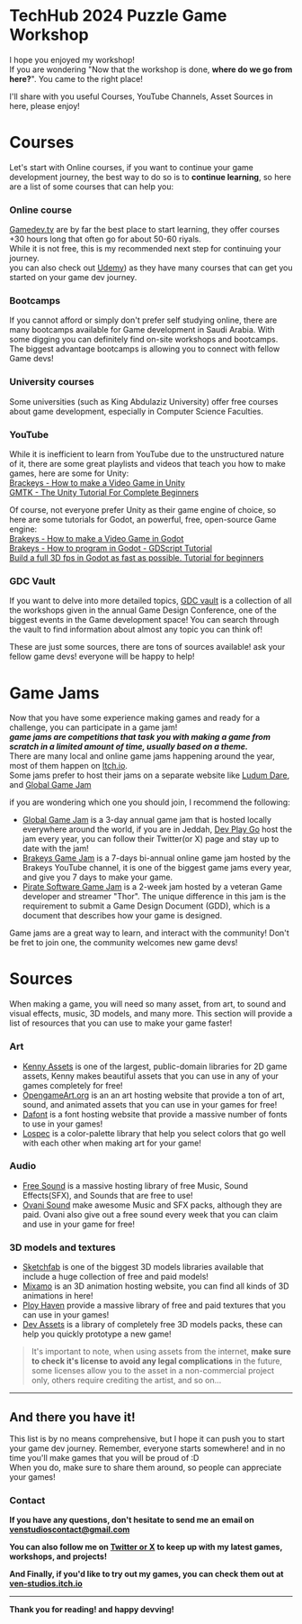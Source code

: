 # TechHub 2024 Puzzle Game Workshop

I hope you enjoyed my workshop!  
If you are wondering "Now that the workshop is done, **where do we go from here?**". You came to the right place!

I'll share with you useful Courses, YouTube Channels, Asset Sources in here, please enjoy!

# Courses

Let's start with Online courses, if you want to continue your game development journey, the best way to do so is to **continue learning**, so here are a list of some courses that can help you:

### Online course

[Gamedev.tv](https://www.gamedev.tv/) are by far the best place to start learning, they offer courses +30 hours long that often go for about 50-60 riyals.  
While it is not free, this is my recommended next step for continuing your journey.  
you can also check out [Udemy](https://www.udemy.com/courses/search/?src=ukw&q=Game+Development)) as they have many courses that can get you started on your game dev journey.

### Bootcamps

If you cannot afford or simply don't prefer self studying online, there are many bootcamps available for Game development in Saudi Arabia. With some digging you can definitely find on-site workshops and bootcamps.  
The biggest advantage bootcamps is allowing you to connect with fellow Game devs!

### University courses

Some universities (such as King Abdulaziz University) offer free courses about game development, especially in Computer Science Faculties.

### YouTube

While it is inefficient to learn from YouTube due to the unstructured nature of it, there are some great playlists and videos that teach you how to make games, here are some for Unity:  
[Brackeys - How to make a Video Game in Unity](https://www.youtube.com/playlist?list=PLPV2KyIb3jR53Jce9hP7G5xC4O9AgnOuL)  
[GMTK - The Unity Tutorial For Complete Beginners](https://youtu.be/XtQMytORBmM?si=Zk-EpHk7opqCZKii)

Of course, not everyone prefer Unity as their game engine of choice, so here are some tutorials for Godot, an powerful, free, open-source Game engine:  
[Brakeys - How to make a Video Game in Godot](https://www.youtube.com/watch?v=LOhfqjmasi0)  
[Brakeys - How to program in Godot - GDScript Tutorial](https://www.youtube.com/watch?v=e1zJS31tr88&t=131s)  
[Build a full 3D fps in Godot as fast as possible. Tutorial for beginners](https://www.youtube.com/watch?v=fqvNNQQPPS8&t=812s)

### GDC Vault

If you want to delve into more detailed topics, [GDC vault](https://gdcvault.com) is a collection of all the workshops given in the annual Game Design Conference, one of the biggest events in the Game development space! You can search through the vault to find information about almost any topic you can think of!

These are just some sources, there are tons of sources available! ask your fellow game devs! everyone will be happy to help!

# Game Jams

Now that you have some experience making games and ready for a challenge, you can participate in a game jam!  
***game jams are competitions that task you with making a game from scratch in a limited amount of time, usually based on a theme.***  
There are many local and online game jams happening around the year, most of them happen on [Itch.io](https://itch.io/jams).  
Some jams prefer to host their jams on a separate website like [Ludum Dare](https://ldjam.com/), and [Global Game Jam](https://globalgamejam.org/)

if you are wondering which one you should join, I recommend the following:

- [Global Game Jam](https://globalgamejam.org/) is a 3-day annual game jam that is hosted locally everywhere around the world, if you are in Jeddah, [Dev Play Go](https://x.com/DevPlayGo) host the jam every year, you can follow their Twitter(or X) page and stay up to date with the jam!
- [Brakeys Game Jam](https://itch.io/jam/brackeys-12) is a 7-days bi-annual online game jam hosted by the Brakeys YouTube channel, it is one of the biggest game jams every year, and give you 7 days to make your game.
- [Pirate Software Game Jam](https://itch.io/jam/pirate) is a 2-week jam hosted by a veteran Game developer and streamer "Thor". The unique difference in this jam is the requirement to submit a Game Design Document (GDD), which is a document that describes how your game is designed.

Game jams are a great way to learn, and interact with the community! Don't be fret to join one, the community welcomes new game devs!

# Sources

When making a game, you will need so many asset, from art, to sound and visual effects, music, 3D models, and many more. This section will provide a list of resources that you can use to make your game faster!

### Art

- [Kenny Assets](https://kenney.nl) is one of the largest, public-domain libraries for 2D game assets, Kenny makes beautiful assets that you can use in any of your games completely for free!
- [OpengameArt.org](https://opengameart.org) is an an art hosting website that provide a ton of art, sound, and animated assets that you can use in your games for free!
- [Dafont](https://dafont.com) is a font hosting website that provide a massive number of fonts to use in your games!
- [Lospec](https://lospec.com) is a color-palette library that help you select colors that go well with each other when making art for your game!

### Audio

- [Free Sound](https://freesound.org) is a massive hosting library of free Music, Sound Effects(SFX), and Sounds that are free to use!
- [Ovani Sound](https://ovanisound.com) make awesome Music and SFX packs, although they are paid. Ovani also give out a free sound every week that you can claim and use in your game for free!

### 3D models and textures

- [Sketchfab](https://sketchfab.com) is one of the biggest 3D models libraries available that include a huge collection of free and paid models!
- [Mixamo](https://mixamo.com) is an 3D animation hosting website, you can find all kinds of 3D animations in here!
- [Ploy Haven](https://polyhaven.com) provide a massive library of free and paid textures that you can use in your games!
- [Dev Assets](https://devassets.com) is a library of completely free 3D models packs, these can help you quickly prototype a new game!

> It's important to note, when using assets from the internet, **make sure to check it's license to avoid any legal complications** in the future, some licenses allow you to the asset in a non-commercial project only, others require crediting the artist, and so on...

---
## And there you have it!

This list is by no means comprehensive, but I hope it can push you to start your game dev journey. Remember, everyone starts somewhere! and in no time you'll make games that you will be proud of :D  
When you do, make sure to share them around, so people can appreciate your games!

### Contact

**If you have any questions, don't hesitate to send me an email on venstudioscontact@gmail.com**

**You can also follow me on [Twitter or X](https://x.com/ven_omar_) to keep up with my latest games, workshops, and projects!**

**And Finally, if you'd like to try out my games, you can check them out at [ven-studios.itch.io](https://ven-studios.itch.io)**

---

**Thank you for reading! and happy devving!**
